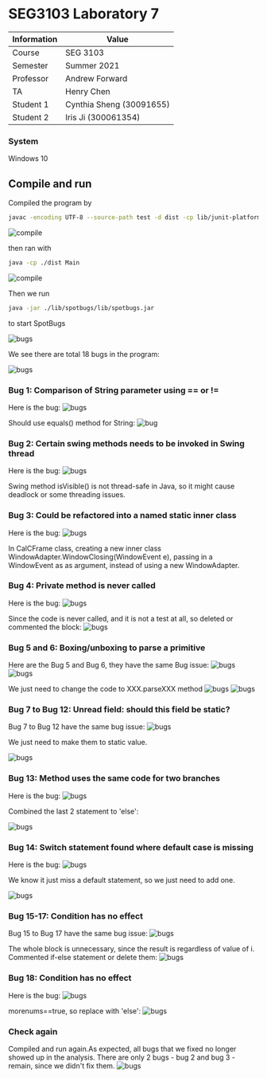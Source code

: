 # SEG3103 Laboratory 7

| Information | Value |
| --- | --- |
| Course | SEG 3103 |
| Semester | Summer 2021 |
| Professor | Andrew Forward |
| TA | Henry Chen |
| Student 1 | Cynthia Sheng (30091655) |
| Student 2 | Iris Ji (300061354) |


### System

Windows 10

## Compile and run

Compiled the program by 
```bash
javac -encoding UTF-8 --source-path test -d dist -cp lib/junit-platform-console-standalone-1.7.1.jar test/*.java src/*.java
```
![compile](assets/1.JPG)

then ran with 
```bash
java -cp ./dist Main
```
![compile](assets/2.JPG)

Then we run
```bash
java -jar ./lib/spotbugs/lib/spotbugs.jar 
```

to start SpotBugs

![bugs](assets/s1.JPG)

We see there are total 18 bugs in the program:

![bugs](assets/s2.JPG)

### Bug 1: Comparison of String parameter using == or !=

Here is the bug:
![bugs](assets/b1.JPG)

Should use equals() method for String:
![bug](assets/f1.JPG)

### Bug 2: Certain swing methods needs to be invoked in Swing thread

Here is the bug:
![bugs](assets/b2.JPG)

Swing method isVisible() is not thread-safe in Java, so it might cause deadlock or some threading issues.

### Bug 3: Could be refactored into a named static inner class

Here is the bug:
![bugs](assets/b3.JPG)

In CalCFrame class, creating a new inner class WindowAdapter.WindowClosing(WindowEvent e), passing in a WindowEvent as as argument, instead of using a new WindowAdapter. 

### Bug 4: Private method is never called

Here is the bug:
![bugs](assets/b4.JPG)

Since the code is never called, and it is not a test at all, so deleted or commented the block:
![bugs](assets/f4.JPG)


### Bug 5 and 6: Boxing/unboxing to parse a primitive

Here are the Bug 5 and Bug 6, they have the same Bug issue:
![bugs](assets/b5.JPG)
![bugs](assets/b6.JPG)

We just need to change the code to XXX.parseXXX method
![bugs](assets/f5.JPG)
![bugs](assets/f6.JPG)


### Bug 7 to Bug 12: Unread field: should this field be static?

Bug 7 to Bug 12 have the same bug issue:
![bugs](assets/b7.JPG)

We just need to make them to static value.

![bugs](assets/f7.JPG)

### Bug 13: Method uses the same code for two branches

Here is the bug:
![bugs](assets/b13.JPG)

Combined the last 2 statement to 'else':

![bugs](assets/f13.JPG)

### Bug 14: Switch statement found where default case is missing

Here is the bug:
![bugs](assets/b14.JPG)

We know it just miss a default statement, so we just need to add one.

![bugs](assets/f14.JPG)

### Bug 15-17: Condition has no effect


Bug 15 to Bug 17 have the same bug issue:
![bugs](assets/b15.JPG)

The whole block is unnecessary, since the result is regardless of value of i. Commented if-else statement or delete them:
![bugs](assets/f15.JPG)

### Bug 18: Condition has no effect 

Here is the bug:
![bugs](assets/b18.JPG)

morenums==true, so replace with 'else':
![bugs](assets/f18.JPG)

### Check again
Compiled and run again.As expected, all bugs that we fixed no longer showed up in the analysis. There are only 2 bugs - bug 2 and bug 3 - remain, since we didn't fix them. 
![bugs](assets/bug.JPG)









